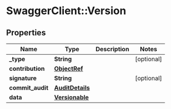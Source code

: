 # SwaggerClient::Version

## Properties
Name | Type | Description | Notes
------------ | ------------- | ------------- | -------------
**_type** | **String** |  | [optional] 
**contribution** | [**ObjectRef**](ObjectRef.md) |  | 
**signature** | **String** |  | [optional] 
**commit_audit** | [**AuditDetails**](AuditDetails.md) |  | 
**data** | [**Versionable**](Versionable.md) |  | 

